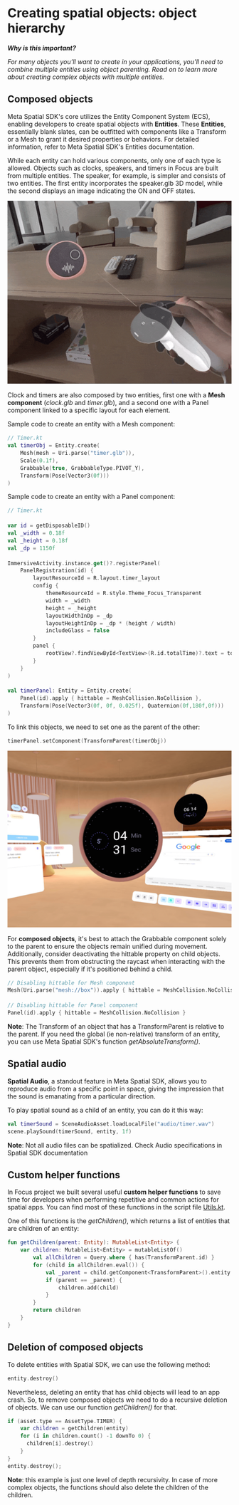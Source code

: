 # Creating spatial objects: object hierarchy

***Why is this important?*** 

*For many objects you’ll want to create in your applications, you’ll need to combine multiple entities using object parenting. 
Read on to learn more about creating complex objects with multiple entities.*

## Composed objects

Meta Spatial SDK's core utilizes the Entity Component System (ECS), enabling developers to create spatial objects with **Entities**. 
These **Entities**, essentially blank slates, can be outfitted with components like a Transform or a Mesh to grant it desired properties or behaviors. 
For detailed information, refer to Meta Spatial SDK's Entities documentation.

While each entity can hold various components, only one of each type is allowed. 
Objects such as clocks, speakers, and timers in Focus are built from multiple entities. 
The speaker, for example, is simpler and consists of two entities. 
The first entity incorporates the speaker.glb 3D model, while the second displays an image indicating the ON and OFF states.

![SpeakerOffOn](./Resources/speakeroffon.gif)

Clock and timers are also composed by two entities, first one with a **Mesh component** (*clock.glb* and *timer.glb*), and a second one with a Panel component linked to a specific layout for each element.

Sample code to create an entity with a Mesh component:
```kotlin
// Timer.kt
val timerObj = Entity.create(
    Mesh(mesh = Uri.parse("timer.glb")),
    Scale(0.1f),
    Grabbable(true, GrabbableType.PIVOT_Y),
    Transform(Pose(Vector3(0f)))
)
```

Sample code to create an entity with a Panel component:
```kotlin
// Timer.kt

var id = getDisposableID()
val _width = 0.18f
val _height = 0.18f
val _dp = 1150f

ImmersiveActivity.instance.get()?.registerPanel(
    PanelRegistration(id) {
        layoutResourceId = R.layout.timer_layout
        config {
            themeResourceId = R.style.Theme_Focus_Transparent
            width = _width
            height = _height
            layoutWidthInDp = _dp
            layoutHeightInDp = _dp * (height / width)
            includeGlass = false
        }
        panel {
            rootView?.findViewById<TextView>(R.id.totalTime)?.text = totalTime.toString() + "'"
        }
    }
)

val timerPanel: Entity = Entity.create(
    Panel(id).apply { hittable = MeshCollision.NoCollision },
    Transform(Pose(Vector3(0f, 0f, 0.025f), Quaternion(0f,180f,0f)))
)
```

To link this objects, we need to set one as the parent of the other:
```kotlin
timerPanel.setComponent(TransformParent(timerObj))
```

![Timer](./Resources/timer.png)

For **composed objects**, it's best to attach the Grabbable component solely to the parent to ensure the objects remain unified during movement. 
Additionally, consider deactivating the hittable property on child objects. 
This prevents them from obstructing the raycast when interacting with the parent object, especially if it's positioned behind a child.
```kotlin
// Disabling hittable for Mesh component 
Mesh(Uri.parse("mesh://box")).apply { hittable = MeshCollision.NoCollision }

// Disabling hittable for Panel component 
Panel(id).apply { hittable = MeshCollision.NoCollision }
```

**Note**: The Transform of an object that has a TransformParent is relative to the parent.
If you need the global (ie non-relative) transform of an entity, you can use Meta Spatial SDK's function *getAbsoluteTransform()*.


## Spatial audio

**Spatial Audio**, a standout feature in Meta Spatial SDK, allows you to reproduce audio from a specific point in space, giving the impression that the sound is emanating from a particular direction.

To play spatial sound as a child of an entity, you can do it this way:
```kotlin
val timerSound = SceneAudioAsset.loadLocalFile("audio/timer.wav")
scene.playSound(timerSound, entity, 1f)
```

**Note**: Not all audio files can be spatialized. Check Audio specifications in Spatial SDK documentation

## Custom helper functions

In Focus project we built several useful **custom helper functions** to save time for developers when performing repetitive and common actions for spatial apps. 
You can find most of these functions in the script file [Utils.kt](../app/src/main/java/com/meta/focus/Utils.kt).

One of this functions is the *getChildren()*, which returns a list of entities that are children of an entity:
```kotlin
fun getChildren(parent: Entity): MutableList<Entity> {
    var children: MutableList<Entity> = mutableListOf()
        val allChildren = Query.where { has(TransformParent.id) }
        for (child in allChildren.eval()) {
            val _parent = child.getComponent<TransformParent>().entity
            if (parent == _parent) {
                children.add(child)
            }
        }
        return children
    }
}
```

## Deletion of composed objects

To delete entities with Spatial SDK, we can use the following method:
```kotlin
entity.destroy()
```

Nevertheless, deleting an entity that has child objects will lead to an app crash. So, to remove composed objects we need to do a recursive deletion of objects. 
We can use our function *getChildren()* for that.

```kotlin
if (asset.type == AssetType.TIMER) {
    var children = getChildren(entity)
    for (i in children.count() -1 downTo 0) {
      children[i].destroy()
    }
}
entity.destroy();
```

**Note**: this example is just one level of depth recursivity. In case of more complex objects, the functions should also delete the children of the children.
